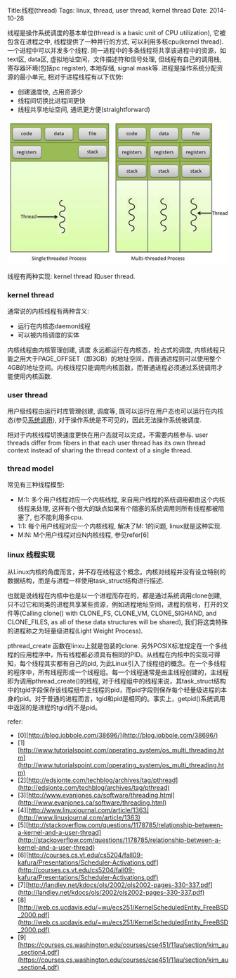 Title:线程(thread)
Tags: linux, thread, user thread, kernel thread
Date: 2014-10-28

线程是操作系统调度的基本单位(thread is a basic unit of CPU utilization), 它被包含在进程之中, 线程提供了一种并行的方式, 可以利用多核cpu(kernel thread). 一个进程中可以并发多个线程. 同一进程中的多条线程将共享该进程中的资源，如text区, data区, 虚拟地址空间，文件描述符和信号处理, 但线程有自己的调用栈, 寄存器环境(包括pc register), 本地存储, signal mask等. 进程是操作系统分配资源的最小单元, 相对于进程线程有以下优势:

- 创建速度快, 占用资源少
- 线程间切换比进程间更快
- 线程共享地址空间, 通讯更方便(straightforward)

![muiti thread process](/img/thread_processes.jpg)

线程有两种实现: kernel thread 和user thread.

### kernel thread  
通常说的内核线程有两种含义:

 - 运行在内核态daemon线程
 - 可以被内核调度的实体

内核线程由内核管理创建, 调度 永远都运行在内核态，抢占式的调度, 内核线程只能之用大于PAGE_OFFSET（即3GB）的地址空间，而普通进程则可以使用整个4GB的地址空间。内核线程只能调用内核函数，而普通进程必须通过系统调用才能使用内核函数.

### user thread  
用户级线程由运行时库管理创建, 调度等, 既可以运行在用户态也可以运行在内核态(参见[系统调用](/posts/misc/systemcall.html)), 对于操作系统是不可见的，因此无法操作系统被调度. 

相对于内核线程切换速度更快在用户态就可以完成，不需要内核参与. user threads differ from fibers in that each user thread has its own thread context instead of sharing the thread context of a single thread. 
### thread model  
常见有三种线程模型:

 - M:1: 多个用户线程对应一个内核线程, 来自用户线程的系统调用都由这个内核线程来处理, 这样有个很大的缺点如果有个阻塞的系统调用则所有线程都被阻塞了, 也不能利用多cpu.
 - 1:1: 每个用户线程对应一个内核线程, 解决了M: 1的问题, linux就是这种实现.
 - M:N: M个用户线程对应N内核线程, 参见refer[6]

### linux 线程实现  
从Linux内核的角度而言，并不存在线程这个概念。内核对线程并没有设立特别的数据结构，而是与进程一样使用task_struct结构进行描述.

也就是说线程在内核中也是以一个进程而存在的，都是通过系统调用clone创建, 只不过它和同类的进程共享某些资源，例如进程地址空间，进程的信号，打开的文件等(Calling clone() with CLONE_FS, CLONE_VM, CLONE_SIGHAND, and CLONE_FILES, as all of these data structures will be shared), 我们将这类特殊的进程称之为轻量级进程(Light Weight Process). 

pthread_create 函数在linxu上就是包装的clone. 另外POSIX标准规定在一个多线程的应用程序中，所有线程都必须具有相同的PID。从线程在内核中的实现可得知，每个线程其实都有自己的pid, 为此Linux引入了线程组的概念。在一个多线程的程序中，所有线程形成一个线程组。每一个线程通常是由主线程创建的，主线程即为调用pthread_create()的线程, 对于线程组中的线程来说，其task_struct结构中的tgid字段保存该线程组中主线程的pid，而pid字段则保存每个轻量级进程的本身的pid。对于普通的进程而言，tgid和pid是相同的。事实上，getpid()系统调用中返回的是进程的tgid而不是pid。

refer:
 - [0][http://blog.jobbole.com/38696/](http://blog.jobbole.com/38696/)
 - [1][http://www.tutorialspoint.com/operating_system/os_multi_threading.htm](http://www.tutorialspoint.com/operating_system/os_multi_threading.htm)
 - [2][http://edsionte.com/techblog/archives/tag/pthread](http://edsionte.com/techblog/archives/tag/pthread)
 - [3][http://www.evanjones.ca/software/threading.html](http://www.evanjones.ca/software/threading.html)
 - [4][http://www.linuxjournal.com/article/1363](http://www.linuxjournal.com/article/1363)
 - [5][http://stackoverflow.com/questions/1178785/relationship-between-a-kernel-and-a-user-thread](http://stackoverflow.com/questions/1178785/relationship-between-a-kernel-and-a-user-thread)
 - [6][http://courses.cs.vt.edu/cs5204/fall09-kafura/Presentations/Scheduler-Activations.pdf](http://courses.cs.vt.edu/cs5204/fall09-kafura/Presentations/Scheduler-Activations.pdf)
 - [7][http://landley.net/kdocs/ols/2002/ols2002-pages-330-337.pdf](http://landley.net/kdocs/ols/2002/ols2002-pages-330-337.pdf)
 - [8][http://web.cs.ucdavis.edu/~wu/ecs251/KernelScheduledEntity_FreeBSD_2000.pdf](http://web.cs.ucdavis.edu/~wu/ecs251/KernelScheduledEntity_FreeBSD_2000.pdf)
 - [9][https://courses.cs.washington.edu/courses/cse451/11au/section/kim_au_section4.pdf](https://courses.cs.washington.edu/courses/cse451/11au/section/kim_au_section4.pdf)
